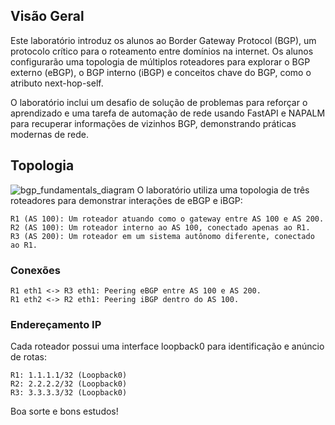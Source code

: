 ## Visão Geral
Este laboratório introduz os alunos ao Border Gateway Protocol (BGP), um protocolo crítico para o roteamento entre domínios na internet. Os alunos configurarão uma topologia de múltiplos roteadores para explorar o BGP externo (eBGP), o BGP interno (iBGP) e conceitos chave do BGP, como o atributo next-hop-self.

O laboratório inclui um desafio de solução de problemas para reforçar o aprendizado e uma tarefa de automação de rede usando FastAPI e NAPALM para recuperar informações de vizinhos BGP, demonstrando práticas modernas de rede.

## Topologia
![bgp_fundamentals_diagram](https://ubjpcyfllztpftxqaldu.supabase.co/storage/v1/object/sign/img/labs/lab/topologia/bgp_fundamentals_diagram.webp?token=eyJhbGciOiJIUzI1NiIsInR5cCI6IkpXVCJ9.eyJ1cmwiOiJpbWcvbGFicy9sYWIvdG9wb2xvZ2lhL2JncF9mdW5kYW1lbnRhbHNfZGlhZ3JhbS53ZWJwIiwiaWF0IjoxNzQ1MjQ5MDA4LCJleHAiOjIwNjA2MDkwMDh9.4gQlZsTlHmEc9f3YufDXUKAq87c5dSsZXpLA_V5luhs)
O laboratório utiliza uma topologia de três roteadores para demonstrar interações de eBGP e iBGP:

    R1 (AS 100): Um roteador atuando como o gateway entre AS 100 e AS 200.
    R2 (AS 100): Um roteador interno ao AS 100, conectado apenas ao R1.
    R3 (AS 200): Um roteador em um sistema autônomo diferente, conectado ao R1.

### Conexões
    R1 eth1 <-> R3 eth1: Peering eBGP entre AS 100 e AS 200.
    R1 eth2 <-> R2 eth1: Peering iBGP dentro do AS 100.

### Endereçamento IP
Cada roteador possui uma interface loopback0 para identificação e anúncio de rotas:

    R1: 1.1.1.1/32 (Loopback0)
    R2: 2.2.2.2/32 (Loopback0)
    R3: 3.3.3.3/32 (Loopback0)

Boa sorte e bons estudos!